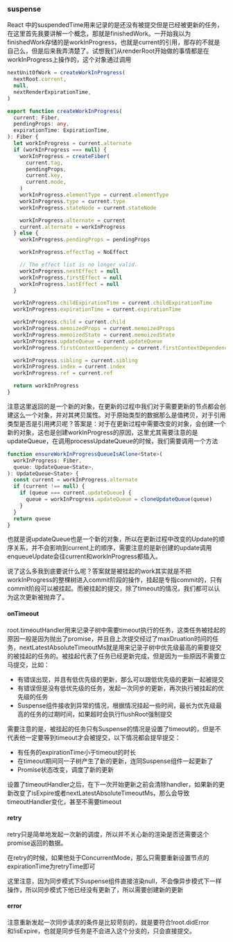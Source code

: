 ### suspense
React 中的suspendedTime用来记录的是还没有被提交但是已经被更新的任务，在这里首先我要讲解一个概念，那就是finishedWork。一开始我以为finishedWork存储的是workInProgress，也就是current的引用，那存的不就是自己么，但是后来我弄清楚了。试想我们从renderRoot开始做的事情都是在workInProgress上操作的，这个对象通过调用

```ts
nextUnitOfWork = createWorkInProgress(
  nextRoot.current,
  null,
  nextRenderExpirationTime,
)

export function createWorkInProgress(
  current: Fiber,
  pendingProps: any,
  expirationTime: ExpirationTime,
): Fiber {
  let workInProgress = current.alternate
  if (workInProgress === null) {
    workInProgress = createFiber(
      current.tag,
      pendingProps,
      current.key,
      current.mode,
    )
    workInProgress.elementType = current.elementType
    workInProgress.type = current.type
    workInProgress.stateNode = current.stateNode

    workInProgress.alternate = current
    current.alternate = workInProgress
  } else {
    workInProgress.pendingProps = pendingProps

    workInProgress.effectTag = NoEffect

    // The effect list is no longer valid.
    workInProgress.nextEffect = null
    workInProgress.firstEffect = null
    workInProgress.lastEffect = null
  }

  workInProgress.childExpirationTime = current.childExpirationTime
  workInProgress.expirationTime = current.expirationTime

  workInProgress.child = current.child
  workInProgress.memoizedProps = current.memoizedProps
  workInProgress.memoizedState = current.memoizedState
  workInProgress.updateQueue = current.updateQueue
  workInProgress.firstContextDependency = current.firstContextDependency

  workInProgress.sibling = current.sibling
  workInProgress.index = current.index
  workInProgress.ref = current.ref

  return workInProgress
}
```

注意这里返回的是一个新的对象，在更新的过程中我们对于需要更新的节点都会创建这么一个对象，并对其拷贝属性。对于原始类型的数据那么是值拷贝，对于引用类型是否是引用拷贝呢？答案是：对于在更新过程中需要改变的对象，会创建一个新的对象，这也是创建workInProgress的原因，这里尤其需要注意的是updateQueue，在调用processUpdateQueue的时候，我们需要调用一个方法

```ts
function ensureWorkInProgressQueueIsAClone<State>(
  workInProgress: Fiber,
  queue: UpdateQueue<State>,
): UpdateQueue<State> {
  const current = workInProgress.alternate
  if (current !== null) {
    if (queue === current.updateQueue) {
      queue = workInProgress.updateQueue = cloneUpdateQueue(queue)
    }
  }
  return queue
}
```

也就是说updateQueue也是一个新的对象，所以在更新过程中改变的Update的顺序关系，并不会影响到current上的顺序，需要注意的是新创建的update调用enqueueUpdate会往current和workInProgress都插入。

说了这么多我到底要说什么呢？答案就是被挂起的work其实就是不把workInProgress的整棵树进入commit阶段的操作，挂起是专指commit的，只有commit阶段可以被挂起。而被挂起的提交，除了timeout的情况，我们都可以认为这次更新被抛弃了。

#### onTimeout
root.timeoutHandler用来记录子树中需要timeout执行的任务，这类任务被挂起的原因一般是因为抛出了promise，并且自上次提交经过了maxDruation时间的任务，nextLatestAbsoluteTimeoutMs就是用来记录子树中优先级最高的需要提交的被挂起的任务的。被挂起代表了任务已经更新完成，但是因为一些原因不需要立马提交，比如：

* 有错误出现，并且有低优先级的更新，那么可以跟低优先级的更新一起被提交
* 有错误但是没有低优先级的任务，发起一次同步的更新，再次执行被挂起的优先级的任务
* Suspense组件接收到异常的情况，根据情况挂起一些时间，最长为优先级最高的任务的过期时间，如果超时会执行flushRoot强制提交

需要注意的是，被挂起的任务只有Suspense的情况是设置了timeout的，但是不代表他一定要等到timeout才会被提交，以下情况都会提早提交：

* 有任务的expirationTime小于timeout的时长
* 在timeout期间同一子树产生了新的更新，连同Suspense组件一起更新了
* Promise状态改变，调度了新的更新

设置了timeoutHandler之后，在下一次开始更新之前会清除handler，如果新的更新改变了isExpire或者nextLatestAbsoluteTimeoutMs，那么会导致timeoutHandler变化，甚至不需要timeout

#### retry
retry只是简单地发起一次新的调度，所以并不关心新的渲染是否还需要这个promise返回的数据。

在retry的时候，如果他处于ConcurrentMode，那么只需要重新设置节点的expirationTime为retryTime即可

这里注意，因为同步模式下Suspense组件直接渲染null，不会像异步模式下一样操作，所以同步模式下他已经没有更新了，所以需要创建新的更新

#### error
注意重新发起一次同步请求的条件是比较苛刻的，就是要符合!root.didError和!isExpire，也就是同步任务是不会进入这个分支的，只会直接提交。